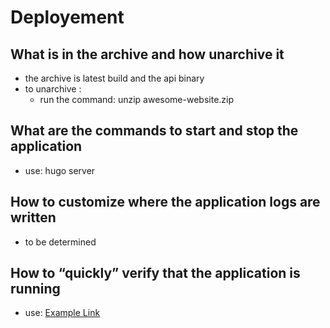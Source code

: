 # Deployement

## What is in the archive and how unarchive it

* the archive is latest build and the api binary
* to unarchive :
  * run the command: unzip awesome-website.zip

## What are the commands to start and stop the application

* use: hugo server

## How to customize where the application logs are written

* to be determined

## How to “quickly” verify that the application is running

* use: [Example Link](http://localhost:1313)
